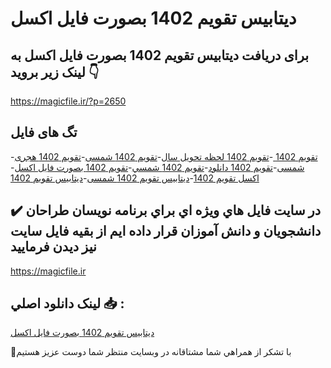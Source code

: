 # دیتابیس تقویم 1402 بصورت فایل اکسل

## برای دریافت دیتابیس تقویم 1402 بصورت فایل اکسل به لینک زیر بروید 👇

https://magicfile.ir/?p=2650

## تگ های فایل

-[تقویم 1402 ](https://magicfile.ir/product/%d8%af%db%8c%d8%aa%d8%a7%d8%a8%db%8c%d8%b3-%d8%aa%d9%82%d9%88%db%8c%d9%85-1402-%d8%a8%d8%b5%d9%88%d8%b1%d8%aa-%d9%81%d8%a7%db%8c%d9%84-%d8%a7%da%a9%d8%b3%d9%84/)-[تقویم 1402 لحظه تحویل سال](https://magicfile.ir/product/%d8%af%db%8c%d8%aa%d8%a7%d8%a8%db%8c%d8%b3-%d8%aa%d9%82%d9%88%db%8c%d9%85-1402-%d8%a8%d8%b5%d9%88%d8%b1%d8%aa-%d9%81%d8%a7%db%8c%d9%84-%d8%a7%da%a9%d8%b3%d9%84/)-[تقویم 1402 شمسی](https://magicfile.ir/product/%d8%af%db%8c%d8%aa%d8%a7%d8%a8%db%8c%d8%b3-%d8%aa%d9%82%d9%88%db%8c%d9%85-1402-%d8%a8%d8%b5%d9%88%d8%b1%d8%aa-%d9%81%d8%a7%db%8c%d9%84-%d8%a7%da%a9%d8%b3%d9%84/)-[تقویم 1402 هجری شمسی](https://magicfile.ir/product/%d8%af%db%8c%d8%aa%d8%a7%d8%a8%db%8c%d8%b3-%d8%aa%d9%82%d9%88%db%8c%d9%85-1402-%d8%a8%d8%b5%d9%88%d8%b1%d8%aa-%d9%81%d8%a7%db%8c%d9%84-%d8%a7%da%a9%d8%b3%d9%84/)-[تقویم 1402 دانلود](https://magicfile.ir/product/%d8%af%db%8c%d8%aa%d8%a7%d8%a8%db%8c%d8%b3-%d8%aa%d9%82%d9%88%db%8c%d9%85-1402-%d8%a8%d8%b5%d9%88%d8%b1%d8%aa-%d9%81%d8%a7%db%8c%d9%84-%d8%a7%da%a9%d8%b3%d9%84/)-[تقويم 1402 شمسي](https://magicfile.ir/product/%d8%af%db%8c%d8%aa%d8%a7%d8%a8%db%8c%d8%b3-%d8%aa%d9%82%d9%88%db%8c%d9%85-1402-%d8%a8%d8%b5%d9%88%d8%b1%d8%aa-%d9%81%d8%a7%db%8c%d9%84-%d8%a7%da%a9%d8%b3%d9%84/)-[تقویم 1402 بصورت فایل اکسل](https://magicfile.ir/product/%d8%af%db%8c%d8%aa%d8%a7%d8%a8%db%8c%d8%b3-%d8%aa%d9%82%d9%88%db%8c%d9%85-1402-%d8%a8%d8%b5%d9%88%d8%b1%d8%aa-%d9%81%d8%a7%db%8c%d9%84-%d8%a7%da%a9%d8%b3%d9%84/)-[اکسل تقویم 1402](https://magicfile.ir/product/%d8%af%db%8c%d8%aa%d8%a7%d8%a8%db%8c%d8%b3-%d8%aa%d9%82%d9%88%db%8c%d9%85-1402-%d8%a8%d8%b5%d9%88%d8%b1%d8%aa-%d9%81%d8%a7%db%8c%d9%84-%d8%a7%da%a9%d8%b3%d9%84/)-[دیتابیس تقویم 1402 شمسی](https://magicfile.ir/product/%d8%af%db%8c%d8%aa%d8%a7%d8%a8%db%8c%d8%b3-%d8%aa%d9%82%d9%88%db%8c%d9%85-1402-%d8%a8%d8%b5%d9%88%d8%b1%d8%aa-%d9%81%d8%a7%db%8c%d9%84-%d8%a7%da%a9%d8%b3%d9%84/)-[دیتابیس تقویم 1402](https://magicfile.ir/product/%d8%af%db%8c%d8%aa%d8%a7%d8%a8%db%8c%d8%b3-%d8%aa%d9%82%d9%88%db%8c%d9%85-1402-%d8%a8%d8%b5%d9%88%d8%b1%d8%aa-%d9%81%d8%a7%db%8c%d9%84-%d8%a7%da%a9%d8%b3%d9%84/)

## ✔️ در سايت فايل هاي ويژه اي براي برنامه نويسان طراحان دانشجويان و دانش آموزان قرار داده ايم از بقيه فايل سايت نيز ديدن فرماييد

https://magicfile.ir


## لينک دانلود اصلي 📥 :

[دیتابیس تقویم 1402 بصورت فایل اکسل](https://magicfile.ir/product/%d8%af%db%8c%d8%aa%d8%a7%d8%a8%db%8c%d8%b3-%d8%aa%d9%82%d9%88%db%8c%d9%85-1402-%d8%a8%d8%b5%d9%88%d8%b1%d8%aa-%d9%81%d8%a7%db%8c%d9%84-%d8%a7%da%a9%d8%b3%d9%84/) 


🙏با تشکر از همراهي شما مشتاقانه در وبسایت منتظر شما دوست عزیز هستیم

